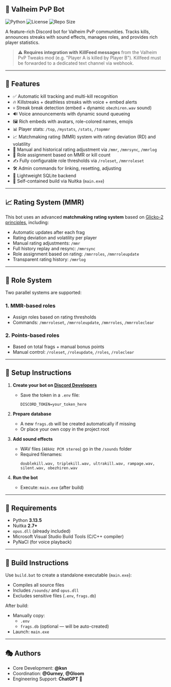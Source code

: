 ## 🤖 Valheim PvP Bot

![Python](https://img.shields.io/badge/Python-3.13-blue)
![License](https://img.shields.io/github/license/ksenobite/valheim_bot)
![Repo Size](https://img.shields.io/github/repo-size/ksenobite/valheim_bot)

A feature-rich Discord bot for Valheim PvP communities. Tracks kills, announces streaks with sound effects, manages roles, and provides rich player statistics.

> ⚠️ **Requires integration with KillFeed messages** from the Valheim PvP Tweaks mod (e.g. "Player A is killed by Player B"). Killfeed must be forwarded to a dedicated text channel via webhook.

---

## 🎨 Features

- ✅ Automatic kill tracking and multi-kill recognition
- 🔥 Killstreaks + deathless streaks with voice + embed alerts
- 💀 Streak break detection (embed + dynamic `obezhiren.wav` sound)
- 🔊 Voice announcements with dynamic sound queueing
- 🖼️ Rich embeds with avatars, role-colored names, emojis
- 📊 Player stats: `/top`, `/mystats`, `/stats`, `/topmmr`
- 📈 Matchmaking rating (MMR) system with rating deviation (RD) and volatility
- 🧮 Manual and historical rating adjustment via `/mmr`, `/mmrsync`, `/mmrlog`
- 👑 Role assignment based on MMR or kill count
- ✍️ Fully configurable role thresholds via `/roleset`, `/mmrroleset`
- 🛠 Admin commands for linking, resetting, adjusting
- 💾 Lightweight SQLite backend
- 🧱 Self-contained build via Nuitka (`main.exe`)

---

## 📈 Rating System (MMR)

This bot uses an advanced **matchmaking rating system** based on [Glicko-2 principles](https://www.glicko.net/glicko.html), including:

- Automatic updates after each frag
- Rating deviation and volatility per player
- Manual rating adjustments: `/mmr`
- Full history replay and resync: `/mmrsync`
- Role assignment based on rating: `/mmrroles`, `/mmrroleupdate`
- Transparent rating history: `/mmrlog`

---

## 👑 Role System

Two parallel systems are supported:

### 1. MMR-based roles
- Assign roles based on rating thresholds
- Commands: `/mmrroleset`, `/mmrroleupdate`, `/mmrroles`, `/mmrroleclear`

### 2. Points-based roles
- Based on total frags + manual bonus points
- Manual control: `/roleset`, `/roleupdate`, `/roles`, `/roleclear`

---

## 🧰 Setup Instructions

1. **Create your bot on [Discord Developers](https://discord.com/developers/applications)**
   - Save the token in a `.env` file:  
     ```
     DISCORD_TOKEN=your_token_here
     ```

2. **Prepare database**
   - A new `frags.db` will be created automatically if missing
   - Or place your own copy in the project root

3. **Add sound effects**
   - WAV files (`48kHz PCM stereo`) go in the `/sounds` folder
   - Required filenames:
     ```
     doublekill.wav, triplekill.wav, ultrakill.wav, rampage.wav, silent.wav, obezhiren.wav
     ```

4. **Run the bot**
   - Execute: `main.exe` (after build)

---

## 🧱 Requirements

- Python **3.13.5**
- Nuitka **2.7+**
- `opus.dll` (already included)
- Microsoft Visual Studio Build Tools (C/C++ compiler)
- PyNaCl (for voice playback)

---

## 🔨 Build Instructions

Use `build.bat` to create a standalone executable (`main.exe`):

- Compiles all source files
- Includes `/sounds/` and `opus.dll`
- Excludes sensitive files (`.env`, `frags.db`)

After build:
- Manually copy:
  - `.env`
  - `frags.db` (optional — will be auto-created)
- Launch: `main.exe`

---

## 🎭 Authors

- Core Development: **@ksn**
- Coordination: **@Gurney**, **@Gloom**
- Engineering Support: **ChatGPT** 🤖
